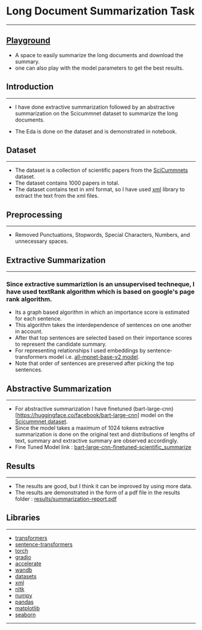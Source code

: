 # **Long Document Summarization Task**
---------------------------------------------------------------------------------------------

## **[Playground](https://huggingface.co/spaces/SmartPy/ScisummNet)**

* A space to  easily summarize the long documents and download the summary.
* one can also play with the model parameters to get the best results.

## **Introduction**
--------------------------------

* I have done extractive summarization followed by an abstractive summarization on the Scicummnet dataset to summarize the long documents.

* The Eda is done on the dataset and is demonstrated in notebook. 

## **Dataset**
--------------------------------

* The dataset is a collection of scientific papers from the [SciCummnets](https://www.aclweb.org/anthology/2020.acl-main.1/) dataset.
* The dataset contains 1000 papers in total.
* The dataset contains text in xml format, so I have used [xml](https://docs.python.org/3/library/xml.etree.elementtree.html) library to extract the text from the xml files.

## **Preprocessing**
--------------------------------

* Removed Punctuations, Stopwords, Special Characters, Numbers, and unnecessary spaces.

## **Extractive Summarization**
--------------------------------

### Since extractive summariztion is an unsupervised techneque, I have used textRank algorithm which is based on google's page rank algorithm.
* Its a graph based algorithm in which an importance score is estimated for each sentence.
* This algorithm takes the interdependence of sentences on one another in account.
* After that top sentences are selected based on their importance scores to represent the candidate summary.
* For representing relationships I used embeddings by sentence-transformers model i.e. [all-mpnet-base-v2 model](https://huggingface.co/microsoft/mpnet-base).
* Note that order of sentences are preserved after picking the top sentences. 

## **Abstractive Summarization**
--------------------------------

* For abstractive summarization I have finetuned (bart-large-cnn)[https://huggingface.co/facebook/bart-large-cnn] model on the [Scicummnet dataset](https://arxiv.org/pdf/1909.01716.pdf).
* Since the model takes a maximum of 1024 tokens extractive summarization is done on the original text and distributions of lengths of text, summary and extractive summary are observed accordingly.
* Fine Tuned Model link : [bart-large-cnn-finetuned-scientific_summarize](https://huggingface.co/SmartPy/bart-large-cnn-finetuned-scientific_summarize) 

## **Results**
--------------------------------

* The results are good, but I think it can be improved by using more data.
* The results are demonstrated in the form of a pdf file in the results folder : [results/summarization-report.pdf](results/summarization-report.pdf)

## **Libraries**
--------------------------------

* [transformers](https://huggingface.co/transformers/)
* [sentence-transformers](https://www.sbert.net/)
* [torch](https://pytorch.org/)
* [gradio](https://gradio.app/)
* [accelerate](https://huggingface.co/docs/accelerate/)
* [wandb](https://wandb.ai/site)
* [datasets](https://huggingface.co/docs/datasets/)
* [xml](https://docs.python.org/3/library/xml.etree.elementtree.html)
* [nltk](https://www.nltk.org/)
* [numpy](https://numpy.org/)
* [pandas](https://pandas.pydata.org/)
* [matplotlib](https://matplotlib.org/)
* [seaborn](https://seaborn.pydata.org/)

<!-- ## **Screenshots** -->
--------------------------------

<!-- ![ScreenShot](assets/app.png) -->
